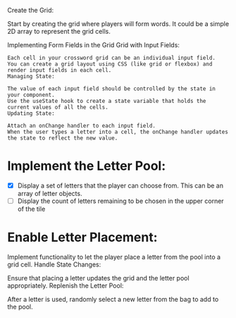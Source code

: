 Create the Grid:

Start by creating the grid where players will form words. It could be a simple 2D array to represent the grid cells.

Implementing Form Fields in the Grid
Grid with Input Fields:

    Each cell in your crossword grid can be an individual input field.
    You can create a grid layout using CSS (like grid or flexbox) and render input fields in each cell.
    Managing State:

    The value of each input field should be controlled by the state in your component.
    Use the useState hook to create a state variable that holds the current values of all the cells.
    Updating State:

    Attach an onChange handler to each input field.
    When the user types a letter into a cell, the onChange handler updates the state to reflect the new value.

# Implement the Letter Pool:
- [x] Display a set of letters that the player can choose from. This can be an array of letter objects.
- [ ] Display the count of letters remaining to be chosen in the upper corner of the tile

# Enable Letter Placement:

Implement functionality to let the player place a letter from the pool into a grid cell.
Handle State Changes:

Ensure that placing a letter updates the grid and the letter pool appropriately.
Replenish the Letter Pool:

After a letter is used, randomly select a new letter from the bag to add to the pool.
